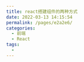```yaml
---
title: react搭建组件的两种方式
date: 2022-03-13 14:15:54
permalink: /pages/e2a2e6/
categories:
  - 前端
  - React
tags:
  - 
---
```

